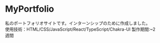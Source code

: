 # MyPortfolio
私のポートフォリオサイトです。インターンシップのために作成しました。  
使用技術：HTML/CSS/JavaScript/React/TypeScript/Chakra-UI
製作期間:~2週間
